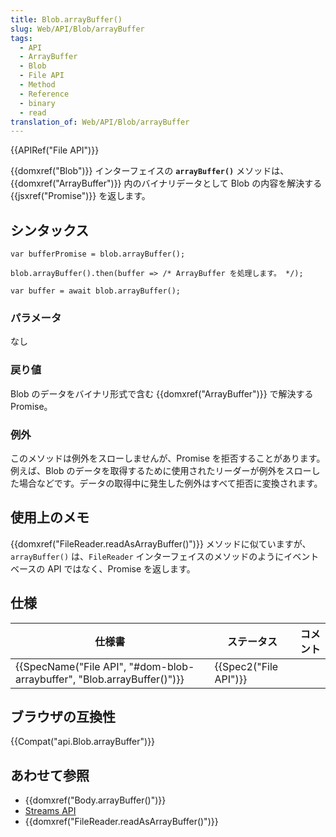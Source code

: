 ```yaml
---
title: Blob.arrayBuffer()
slug: Web/API/Blob/arrayBuffer
tags:
  - API
  - ArrayBuffer
  - Blob
  - File API
  - Method
  - Reference
  - binary
  - read
translation_of: Web/API/Blob/arrayBuffer
---
```

{{APIRef("File API")}}

{{domxref("Blob")}} インターフェイスの **`arrayBuffer()`** メソッドは、{{domxref("ArrayBuffer")}} 内のバイナリデータとして Blob の内容を解決する {{jsxref("Promise")}} を返します。

## シンタックス

```
var bufferPromise = blob.arrayBuffer();

blob.arrayBuffer().then(buffer => /* ArrayBuffer を処理します。 */);

var buffer = await blob.arrayBuffer();
```

### パラメータ

なし

### 戻り値

Blob のデータをバイナリ形式で含む {{domxref("ArrayBuffer")}} で解決する Promise。

### 例外

このメソッドは例外をスローしませんが、Promise を拒否することがあります。例えば、Blob のデータを取得するために使用されたリーダーが例外をスローした場合などです。データの取得中に発生した例外はすべて拒否に変換されます。

## 使用上のメモ

{{domxref("FileReader.readAsArrayBuffer()")}} メソッドに似ていますが、`arrayBuffer()` は、`FileReader` インターフェイスのメソッドのようにイベントベースの API ではなく、Promise を返します。

## 仕様

| 仕様書                                                                                           | ステータス                   | コメント |
| ------------------------------------------------------------------------------------------------ | ---------------------------- | -------- |
| {{SpecName("File API", "#dom-blob-arraybuffer", "Blob.arrayBuffer()")}} | {{Spec2("File API")}} |          |

## ブラウザの互換性

{{Compat("api.Blob.arrayBuffer")}}

## あわせて参照

- {{domxref("Body.arrayBuffer()")}}
- [Streams API](/ja/docs/Web/API/Streams_API)
- {{domxref("FileReader.readAsArrayBuffer()")}}
